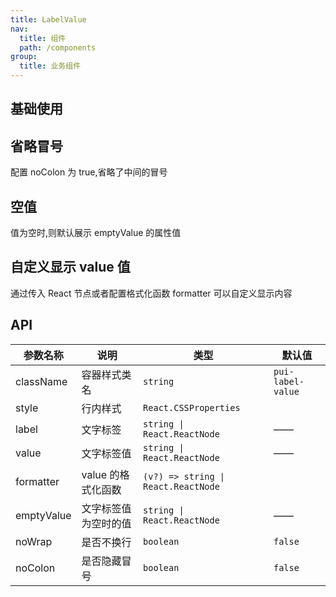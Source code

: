 ```yaml
---
title: LabelValue
nav:
  title: 组件
  path: /components
group:
  title: 业务组件
---
```


## 基础使用

<code src="./demos/demo1.tsx" ></code>

## 省略冒号

配置 noColon 为 true,省略了中间的冒号

<code src="./demos/demo2.tsx" ></code>

## 空值

值为空时,则默认展示 emptyValue 的属性值

<code src="./demos/demo3.tsx" ></code>

## 自定义显示 value 值

通过传入 React 节点或者配置格式化函数 formatter 可以自定义显示内容
<code src="./demos/demo4.tsx" description="自定义显示内容"></code>

## API

| 参数名称   | 说明                 | 类型                                | 默认值            |
| ---------- | -------------------- | ----------------------------------- | ----------------- |
| className  | 容器样式类名         | `string`                            | `pui-label-value` |
| style      | 行内样式             | `React.CSSProperties`               |                   |
| label      | 文字标签             | `string \| React.ReactNode`         | ——                |
| value      | 文字标签值           | `string \| React.ReactNode`         | ——                |
| formatter  | value 的格式化函数   | `(v?) => string \| React.ReactNode` |                   |
| emptyValue | 文字标签值为空时的值 | `string \| React.ReactNode`         | ——                |
| noWrap     | 是否不换行           | `boolean`                           | `false`           |
| noColon    | 是否隐藏冒号         | `boolean`                           | `false`           |
